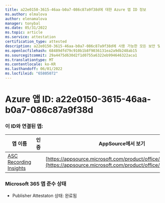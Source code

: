 ```yaml
---
title: a22e0150-3615-46aa-b0a7-086c87a9f38d에 대한 Azure 앱 ID 정보
ms.author: elmalova
author: elenamalova
manager: tonybal
ms.date: 05/31/2022
ms.topic: article
ms.service: attestation
certification_type: attested
description: a22e0150-3615-46aa-b0a7-086c87a9f38d에 사용 가능한 모든 보안 및 규정 준수 정보입니다.
ms.openlocfilehash: 68489dfd79c910b1b8f9036131ea2a9db248ab15
ms.sourcegitcommit: 29a4475d630d2f1d0755a6322eb994646322aca1
ms.translationtype: MT
ms.contentlocale: ko-KR
ms.lasthandoff: 06/01/2022
ms.locfileid: "65805072"
---
```

# <a name="azure-app-id-a22e0150-3615-46aa-b0a7-086c87a9f38d"></a>Azure 앱 ID: a22e0150-3615-46aa-b0a7-086c87a9f38d


### <a name="apps-associated-with-this-id"></a>이 ID와 연결된 앱:
| **앱 이름** | **인증** | **AppSource에서 보기** |
|--------------|---------------|-----------------------|
| [ASC Recording Insights](../forward/WA200000708.md) |  | [https://appsource.microsoft.com/product/office/WA200000708](https://appsource.microsoft.com/product/office/WA200000708) |

### <a name="microsoft-365-app-compliance-status"></a>Microsoft 365 앱 준수 상태
- Publisher Attestaton 상태: 완료됨
